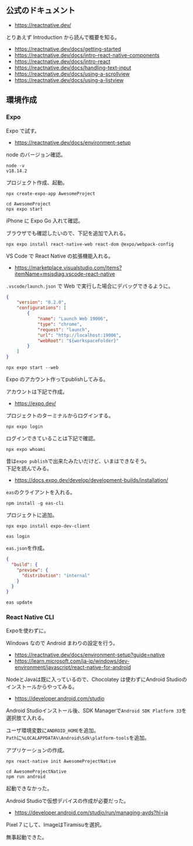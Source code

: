 ## 公式のドキュメント

* https://reactnative.dev/

とりあえず Introduction から読んで概要を知る。

* https://reactnative.dev/docs/getting-started
* https://reactnative.dev/docs/intro-react-native-components
* https://reactnative.dev/docs/intro-react
* https://reactnative.dev/docs/handling-text-input
* https://reactnative.dev/docs/using-a-scrollview
* https://reactnative.dev/docs/using-a-listview

## 環境作成

### Expo

Expo で試す。

* https://reactnative.dev/docs/environment-setup

node のバージョン確認。

```
node -v
v18.14.2
```

プロジェクト作成、起動。  

```
npx create-expo-app AwesomeProject

cd AwesomeProject
npx expo start
```

iPhone に Expo Go 入れて確認。

ブラウザでも確認したいので、下記を追加で入れる。

```
npx expo install react-native-web react-dom @expo/webpack-config
```

VS Code で React Native の拡張機能入れる。

* https://marketplace.visualstudio.com/items?itemName=msjsdiag.vscode-react-native

`.vscode/launch.json` で Web で実行した場合にデバッグできるように。

```json
{
    "version": "0.2.0",
    "configurations": [
        {
            "name": "Launch Web 19006",
            "type": "chrome",
            "request": "launch",
            "url": "http://localhost:19006",
            "webRoot": "${workspaceFolder}"
        }
    ]
}
```

```
npx expo start --web
```

Expo のアカウント作ってpublishしてみる。

アカウントは下記で作成。

* https://expo.dev/

プロジェクトのターミナルからログインする。

```
npx expo login
```

ログインできていることは下記で確認。

```
npx expo whoami
```

昔は`expo publish`で出来たみたいだけど、いまはできなそう。  
下記を読んでみる。

* https://docs.expo.dev/develop/development-builds/installation/

`eas`のクライアントを入れる。

```
npm install -g eas-cli
```

プロジェクトに追加。

```
npx expo install expo-dev-client
```

```
eas login
```

`eas.json`を作成。

```json
{
  "build": {
    "preview": {
      "distribution": "internal"
    }
  }
}
```

```
eas update
```

### React Native CLI

Expoを使わずに。

Windows なので Android まわりの設定を行う。

* https://reactnative.dev/docs/environment-setup?guide=native
* https://learn.microsoft.com/ja-jp/windows/dev-environment/javascript/react-native-for-android

NodeとJavaは既に入っているので、Chocolatey は使わずにAndroid Studioのインストールからやってみる。

* https://developer.android.com/studio

Android Studioインストール後、SDK Managerで`Android SDK Platform 33`を選択肢て入れる。

ユーザ環境変数に`ANDROID_HOME`を追加。  
`Path`に`%LOCALAPPDATA%\Android\Sdk\platform-tools`を追加。

アプリケーションの作成。

```
npx react-native init AwesomeProjectNative
```

```
cd AwesomeProjectNative
npm run android
```

起動できなかった。

Android Studioで仮想デバイスの作成が必要だった。

* https://developer.android.com/studio/run/managing-avds?hl=ja

Pixel 7 にして、ImageはTiramisuを選択。  

無事起動できた。


